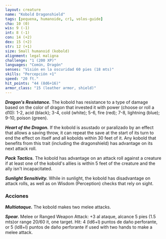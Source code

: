 ```yaml
---
layout: creature
name: "Kobold Dragonshield"
tags: [pequena, humanoide, cr1, volos-guide]
cha: 10 (0)
wis: 9 (-1)
int: 8 (-1)
con: 14 (+2)
dex: 15 (+2)
str: 12 (+1)
size: Small humanoid (kobold)
alignment: legal maligna
challenge: "1 (200 XP)"
languages: "Común, Dragón"
senses: "Visión en la oscuridad 60 pies (18 mts)"
skills: "Percepción +1"
speed: "20 ft."
hit_points: "44 (8d6+16)"
armor_class: "15 (leather armor, shield)"
---
```


***Dragon's Resistance.*** The kobold has resistance to a type of damage based on the color of dragon that invested it with power (choose or roll a d10): 1-2, acid (black); 3-4, cold (white); 5-6, fire (red); 7-8, lightning (blue); 9-10, poison (green).

***Heart of the Dragon.*** If the kobold is asustado or paralizado by an effect that allows a saving throw, it can repeat the save at the start of its turn to end the effect on itself and all kobolds within 30 feet of it. Any kobold that benefits from this trait (including the dragonshield) has advantage on its next attack roll.

***Pack Tactics.*** The kobold has advantage on an attack roll against a creature if at least one of the kobold's allies is within 5 feet of the creature and the ally isn't incapacitated.

***Sunlight Sensitivity.*** While in sunlight, the kobold has disadvantage on attack rolls, as well as on Wisdom (Perception) checks that rely on sight.

### Acciones

***Multiataque.*** The kobold makes two melee attacks.

***Spear.*** Melee or Ranged Weapon Attack: +3 al ataque, alcance 5 pies (1.5 mts)or range 20/60 it, one target. Hit: 4 (ld6+l) puntos de daño perforante, or 5 (ld8+l) puntos de daño perforante if used with two hands to make a melee attack.